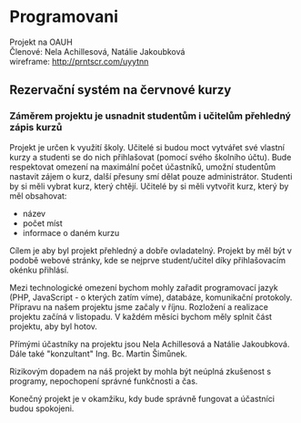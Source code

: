 # Programovani
 Projekt na OAUH <br>
Členové: Nela Achillesová, Natálie Jakoubková <br>
wireframe: http://prntscr.com/uyytnn <br>
## Rezervační systém na červnové kurzy
### Záměrem projektu je usnadnit studentům i učitelům přehledný zápis kurzů

Projekt je určen k využití školy. Učitelé si budou moct vytvářet své vlastní kurzy a studenti se do nich přihlašovat (pomocí svého školního účtu). Bude respektovat omezení na maximální počet účastníků, umožní studentům nastavit zájem o kurz, další přesuny smí dělat pouze administrátor.
Studenti by si měli vybrat kurz, který chtějí. Učitelé by si měli vytvořit kurz, který by měl obsahovat:
* název
* počet míst
* informace o daném kurzu

Cílem je aby byl projekt přehledný a dobře ovladatelný. Projekt by měl být v podobě webové stránky, kde se nejprve student/učitel díky přihlašovacím okénku přihlásí.

Mezi technologické omezení bychom mohly zařadit programovací jazyk (PHP, JavaScript - o kterých zatím víme), databáze, komunikační protokoly.
Přípravu na našem projektu jsme začaly v říjnu. Rozložení a realizace projektu začíná v listopadu. V každém měsíci bychom měly splnit část projektu, aby byl hotov.

Přímými účastníky na projektu jsou Nela Achillesová a Natálie Jakoubková. Dále také "konzultant" Ing. Bc. Martin Šimůnek.

Rizikovým dopadem na náš projekt by mohla být neúplná zkušenost s programy, nepochopení správné funkčnosti a čas.

Konečný projekt je v okamžiku, kdy bude správně fungovat a účastníci budou spokojeni.
